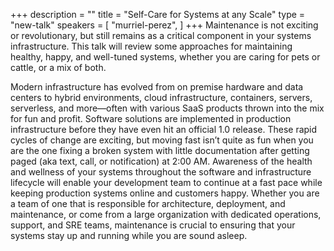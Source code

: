 +++
description = ""
title = "Self-Care for Systems at any Scale"
type = "new-talk"
speakers = [
        "murriel-perez",
]
+++
Maintenance is not exciting or revolutionary, but still remains as a critical component in your systems infrastructure. This talk will review some approaches for maintaining healthy, happy, and well-tuned systems, whether you are caring for pets or cattle, or a mix of both.  


Modern infrastructure has evolved from on premise hardware and data centers to hybrid environments, cloud infrastructure, containers, servers, serverless, and more—often with various SaaS products thrown into the mix for fun and profit. Software solutions are implemented in production infrastructure before they have even hit an official 1.0 release. These rapid cycles of change are exciting, but moving fast isn’t quite as fun when you are the one fixing a broken system with little documentation after getting paged (aka text, call, or notification) at 2:00 AM. Awareness of the health and wellness of your systems throughout the software and infrastructure lifecycle will enable your development team to continue at a fast pace while keeping production systems online and customers happy. Whether you are a team of one that is responsible for architecture, deployment, and maintenance, or come from a large organization with dedicated operations, support, and SRE teams, maintenance is crucial to ensuring that your systems stay up and running while you are sound asleep.